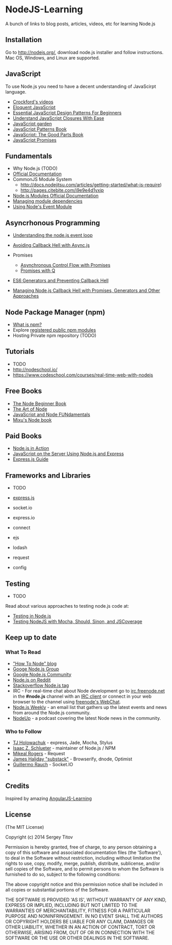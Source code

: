 NodeJS-Learning
===============

A bunch of links to blog posts, articles, videos, etc for learning Node.js

## Installation

Go to http://nodejs.org/, download node.js installer and follow instructions. Mac OS, Windows, and Linux are supported.

## JavaScript

To use Node.js you need to have a decent understanding of JavaScirpt language.

- [Crockford's videos](http://yuiblog.com/crockford/)
- [Eloquent JavaScript](http://eloquentjavascript.net/)
- [Essential JavaScript Design Patterns For Beginners](http://www.addyosmani.com/resources/essentialjsdesignpatterns/book/)
- [Understand JavaScript Closures With Ease](http://javascriptissexy.com/understand-javascript-closures-with-ease/)
- [JavaScript garden](http://bonsaiden.github.com/JavaScript-Garden/)
- [JavaScript Patterns Book](http://oreilly.com/catalog/9780596806767)
- [JavaScript: The Good Parts Book](http://oreilly.com/catalog/9780596517748/)
- [JavaScript Promises](http://www.html5rocks.com/en/tutorials/es6/promises/)

## Fundamentals

- Why Node.js (TODO)
- [Official Documentation](http://nodejs.org/api/)
- CommonJS Module System
    - http://docs.nodejitsu.com/articles/getting-started/what-is-require)
    - http://pages.citebite.com/i9e9e4d1yxip
- [Node.js Modules Official Documentation](http://nodejs.org/api/modules.html)
- [Managing module dependencies](http://howtonode.org/managing-module-dependencies)
- [Using Node's Event Module](http://code.tutsplus.com/tutorials/using-nodes-event-module--net-35941)


## Asyncrhonous Programming

- [Understanding the node.js event loop](http://blog.mixu.net/2011/02/01/understanding-the-node-js-event-loop/)

- [Avoiding Callback Hell with Async.js](http://www.slideshare.net/cacois/avoiding-callback-hell-with-asyncjs)
- Promises
    - [Asynchronous Control Flow with Promises](http://howtonode.org/promises)
    - [Promises with Q](http://www.slideshare.net/async_io/javascript-promisesq-library-17206726)
- [ES6 Generators and Preventing Callback Hell](http://www.sitepoint.com/javascript-generators-preventing-callback-hell/)
- [Managing Node.js Callback Hell with Promises, Generators and Other Approaches](http://strongloop.com/strongblog/node-js-callback-hell-promises-generators/?utm_source=nodeweekly&utm_medium=email)


## Node Package Manager (npm)

- [What is npm?](http://docs.nodejitsu.com/articles/getting-started/npm/what-is-npm)
- Explore [registered public npm modules](https://npmjs.org/)
- Hosting Private npm repository (TODO)

## Tutorials

- TODO
- http://nodeschool.io/
- https://www.codeschool.com/courses/real-time-web-with-nodejs

## Free Books

- [The Node Beginner Book](http://www.nodebeginner.org/#about)
- [The Art of Node](https://github.com/maxogden/art-of-node)
- [JavaScript and Node FUNdamentals](https://leanpub.com/jsfun/read)
- [Mixu's Node book](http://book.mixu.net/node/)

## Paid Books

- [Node.js in Action](http://www.amazon.com/Node-js-Action-Mike-Cantelon/dp/1617290572/ref=sr_1_1?s=books&ie=UTF8&qid=1391739265&sr=1-1&keywords=%22node.js%22)
- [JavaScript on the Server Using Node.js and Express](http://www.amazon.com/JavaScript-Server-Node-js-Express-Development/dp/0956737080/ref=sr_1_20?s=books&ie=UTF8&qid=1391739340&sr=1-20&keywords=%22node.js%22)
- [Express.js Guide](http://www.amazon.com/Express-js-Guide-Comprehensive-Book/dp/1494269279/ref=sr_1_2?s=books&ie=UTF8&qid=1391740486&sr=1-2&keywords=%22node.js%22+express)

## Frameworks and Libraries

- TODO

- [express.js](http://expressjs.com/guide.html)
- socket.io
- express.io
- connect
- ejs
- lodash
- request
- config

## Testing

- TODO

Read about various approaches to testing node.js code at:

- [Testing in Node.js](http://code.tutsplus.com/tutorials/testing-in-nodejs--net-35018)
- [Testing NodeJS with Mocha, Should, Sinon, and JSCoverage](http://www.slideshare.net/mlilley/testing-node-js-with-mocha)

## Keep up to date

### What To Read

- ["How To Node" blog](http://howtonode.org/)
- [Googe Node.js Group](https://groups.google.com/forum/#!forum/nodejs)
- [Google Node.js Community](https://plus.google.com/communities/115365528781941125390)
- [Node.js on Reddit](http://www.reddit.com/r/node/)
- [Stackoverflow Node.js tag](http://stackoverflow.com/questions/tagged/node.js)
- IRC - For real-time chat about Node development go to [irc.freenode.net](irc.freenode.net) in the **#node.js** channel with an [IRC client](http://colloquy.info/) or connect in your web browser to the channel using [freenode's WebChat](http://webchat.freenode.net/?channels=node.js).
- [Node.js Weekly](http://nodeweekly.com/) - an email list that gathers up the latest events and news from around the Node.js community.
- [NodeUp](http://nodeup.com/) - a podcast covering the latest Node news in the community.

### Who to Follow

- [TJ Holowachuk](https://github.com/visionmedia) - express, Jade, Mocha, Stylus
- [Isaac Z. Schlueter](https://github.com/isaacs) - maintainer of Node.js / NPM
- [Mikeal Rogers](https://github.com/mikeal) - Request
- [James Haliday "substack"](https://github.com/substack) - Browserify, dnode, Optimist
- [Guillermo Rauch](https://github.com/guille) - Socket.IO
- 
## Credits

Inspired by amazing [AngularJS-Learning](https://github.com/jmcunningham/AngularJS-Learning)

## License

(The MIT License)

Copyright (c) 2014 Sergey Titov

Permission is hereby granted, free of charge, to any person obtaining
a copy of this software and associated documentation files (the
'Software'), to deal in the Software without restriction, including
without limitation the rights to use, copy, modify, merge, publish,
distribute, sublicense, and/or sell copies of the Software, and to
permit persons to whom the Software is furnished to do so, subject to
the following conditions:

The above copyright notice and this permission notice shall be
included in all copies or substantial portions of the Software.

THE SOFTWARE IS PROVIDED 'AS IS', WITHOUT WARRANTY OF ANY KIND,
EXPRESS OR IMPLIED, INCLUDING BUT NOT LIMITED TO THE WARRANTIES OF
MERCHANTABILITY, FITNESS FOR A PARTICULAR PURPOSE AND NONINFRINGEMENT.
IN NO EVENT SHALL THE AUTHORS OR COPYRIGHT HOLDERS BE LIABLE FOR ANY
CLAIM, DAMAGES OR OTHER LIABILITY, WHETHER IN AN ACTION OF CONTRACT,
TORT OR OTHERWISE, ARISING FROM, OUT OF OR IN CONNECTION WITH THE
SOFTWARE OR THE USE OR OTHER DEALINGS IN THE SOFTWARE.
